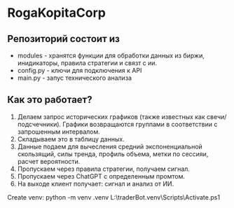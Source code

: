 # RogaKopitaCorp

## Репозиторий состоит из 
- modules - хранятся функции для обработки данных из биржи, инидикаторы, правила стратегии и связт с ии.
- config.py - ключи для подключения к API
- main.py - запус технического анализа

## Как это работает?
1. Делаем запрос исторических графиков (также известных как свечи/подсчечники). Графики возвращаются группами в соответствии с запрошенным интервалом.
2. Складываем это в таблицу данных.
3. Данные подаем для вычесления средний экспоненциальной скользящий, силы тренда, профиль объема, метки по сессияи, расчет вероятности.
4. Пропускаем через правила стратегии, получаем сигнал.
5. Пропускаем через ChatGPT c определенным промтом.
6. На выходе клиент получает: сигнал и анализ от ИИ.

Create venv:
python -m venv .venv
L:\traderBot\.venv\Scripts\Activate.ps1

